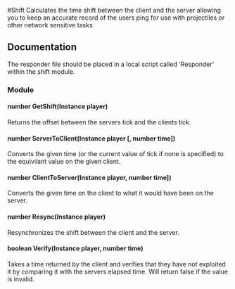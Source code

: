 #Shift
Calculates the time shift between the client and the server allowing you to keep an accurate record of the users ping for use with projectiles or other network sensitive tasks

## Documentation
The responder file should be placed in a local script called 'Responder' within the shift module.
### Module
#### number GetShift(Instance player)
Returns the offset between the servers tick and the clients tick.
#### number ServerToClient(Instance player [, number time])
Converts the given time (or the current value of tick if none is specified) to the equivilant value on the given client.
#### number ClientToServer(Instance player, number time])
Converts the given time on the client to what it would have been on the server.
#### number Resync(Instance player)
Resynchronizes the shift between the client and the server.
#### boolean Verify(Instance player, number time)
Takes a time returned by the client and verifies that they have not exploited it by comparing it with the servers elapsed time. Will return false if the value is invalid.
